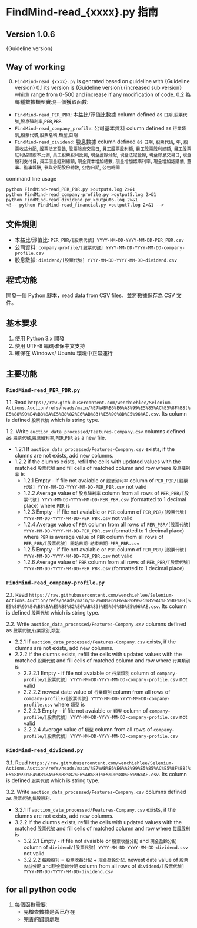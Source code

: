 # FindMind-read_{xxxx}.py 指南

## Version 1.0.6
{Guideline version}

## Way of working
0. `FindMind-read_{xxxx}.py` is genrated based on guideline with {Guideline version}
0.1 its version is {Guideline version}.{increased sub version} which range from 0-500 and increase if any modification of code.
0.2 為每種數據類型實現一個獲取函數:
- `FindMind-read_PER_PBR`: 本益比/淨值比數據
      column defined as `日期`,`股票代號`,`股息殖利率`,`PER`,`PBR`
- `FindMind-read_company_profile`: 公司基本資料
      column defined as `行業類別`,`股票代號`,`股票名稱`,`類型`,`日期`
- `FindMind-read_dividend`: 股息數據
      column defined as `日期`, `股票代碼`, `年`, `股票收益分配`, `股票法定盈餘`, `股票除息交易日`, `員工股票股利額`, `員工股票股利總額`, `員工股票紅利佔總股本比例`, `員工股票股利比例`, `現金盈餘分配`, `現金法定盈餘`, `現金除息交易日`, `現金股利支付日`, `員工現金紅利總額`, `現金資本增加總數`, `現金增加認購利率`, `現金增加認購價`, `董事、監事報酬`, `參與分配股份總數`, `公告日期`, `公告時間`

<!-- - `FindMind-read_financial`: 財務報表數據 -->

command line usage
```
python FindMind-read_PER_PBR.py >output4.log 2>&1
python FindMind-read_company-profile.py >output5.log 2>&1
python FindMind-read_dividend.py >output6.log 2>&1
<!-- python FindMind-read_financial.py >output7.log 2>&1 -->

```

## 文件規則
<!-- - 股價數據: `[股票代號] 開始日期-結束日期.csv` -->
- 本益比/淨值比: `PER_PBR/[股票代號] YYYY-MM-DD-YYYY-MM-DD-PER_PBR.csv`
- 公司資料: `company-profile/[股票代號] YYYY-MM-DD-YYYY-MM-DD-company-profile.csv`
- 股息數據: `dividend/[股票代號] YYYY-MM-DD-YYYY-MM-DD-dividend.csv`
<!-- - 財務數據: `financial/[股票代號] YYYY-MM-DD-YYYY-MM-DD-financial.csv` -->

## 程式功能
開發一個 Python 腳本，read data from CSV files，並將數據保存為 CSV 文件。

## 基本要求
1. 使用 Python 3.x 開發
2. 使用 UTF-8 編碼確保中文支持
3. 確保在 Windows/ Ubuntu 環境中正常運行

## 主要功能 

### `FindMind-read_PER_PBR.py`

1.1. Read `https://raw.githubusercontent.com/wenchiehlee/Selenium-Actions.Auction/refs/heads/main/%E7%AB%B6%E6%A8%99%E5%85%AC%E5%8F%B8(%E5%88%9D%E4%B8%8A%E5%B8%82%E6%AB%83)%E5%90%8D%E5%96%AE.csv`. Its column is defined `股票代號` which is string type.

1.2. Write `auction_data_processed/Features-Company.csv` columns defined as `股票代號`,`股息殖利率`,`PER`,`PBR` as a new file.
   
   * 1.2.1 If `auction_data_processed/Features-Company.csv` exists, if the clumns are not exists, add new columns.
   * 1.2.2 if the clumns exists, refill the cells with updated values with the matched `股票代號` and fill cells of matched column and row
   where `股息殖利率` is 
      * 1.2.1 Empty - if file not avaiable or `股息殖利率` column of `PER_PBR/[股票代號] YYYY-MM-DD-YYYY-MM-DD-PER_PBR.csv` not valid
      * 1.2.2 Average value of `股息殖利率` column from all rows of `PER_PBR/[股票代號] YYYY-MM-DD-YYYY-MM-DD-PER_PBR.csv` (formatted to 1 decimal place)
   where `PER` is 
      * 1.2.3 Empty - if file not avaiable or `PER` column of `PER_PBR/[股票代號] YYYY-MM-DD-YYYY-MM-DD-PER_PBR.csv` not valid
      * 1.2.4 Average value of `PER` column from all rows of `PER_PBR/[股票代號] YYYY-MM-DD-YYYY-MM-DD-PER_PBR.csv` (formatted to 1 decimal place)
   where `PBR` is average value of `PBR` column from all rows of `PER_PBR/[股票代號] 開始日期-結束日期-PER_PBR.csv`
      * 1.2.5 Empty - if file not avaiable or `PBR` column of `PER_PBR/[股票代號] YYYY-MM-DD-YYYY-MM-DD-PER_PBR.csv` not valid
      * 1.2.6 Average value of `PBR` column from all rows of `PER_PBR/[股票代號] YYYY-MM-DD-YYYY-MM-DD-PER_PBR.csv` (formatted to 1 decimal place)
### `FindMind-read_company-profile.py`

2.1. Read `https://raw.githubusercontent.com/wenchiehlee/Selenium-Actions.Auction/refs/heads/main/%E7%AB%B6%E6%A8%99%E5%85%AC%E5%8F%B8(%E5%88%9D%E4%B8%8A%E5%B8%82%E6%AB%83)%E5%90%8D%E5%96%AE.csv`. Its column is defined `股票代號` which is string type.

2.2. Write `auction_data_processed/Features-Company.csv` columns defined as `股票代號`,`行業類別`,`類型`. 
   
   * 2.2.1 If `auction_data_processed/Features-Company.csv` exists, if the clumns are not exists, add new columns.
   * 2.2.2 if the clumns exists, refill the cells with updated values with the matched `股票代號` and fill cells of matched column and row
   where `行業類別` is 
      * 2.2.2.1 Empty - if file not avaiable or `行業類別` column of `company-profile/[股票代號] YYYY-MM-DD-YYYY-MM-DD-company-profile.csv` not valid
      * 2.2.2.2 newest date value of `行業類別` column from all rows of `company-profile/[股票代號] YYYY-MM-DD-YYYY-MM-DD-company-profile.csv`
   where `類型` is 
      * 2.2.2.3 Empty - if file not avaiable or `類型` column of `company-profile/[股票代號] YYYY-MM-DD-YYYY-MM-DD-company-profile.csv` not valid
      * 2.2.2.4 Average value of `類型` column from all rows of `company-profile/[股票代號] YYYY-MM-DD-YYYY-MM-DD-company-profile.csv`

### `FindMind-read_dividend.py`

3.1. Read `https://raw.githubusercontent.com/wenchiehlee/Selenium-Actions.Auction/refs/heads/main/%E7%AB%B6%E6%A8%99%E5%85%AC%E5%8F%B8(%E5%88%9D%E4%B8%8A%E5%B8%82%E6%AB%83)%E5%90%8D%E5%96%AE.csv`. Its column is defined `股票代號` which is string type.

3.2. Write `auction_data_processed/Features-Company.csv` columns defined as `股票代號`,`每股股利`. 
   
   * 3.2.1 If `auction_data_processed/Features-Company.csv` exists, if the clumns are not exists, add new columns.
   * 3.2.2 if the clumns exists, refill the cells with updated values with the matched `股票代號` and fill cells of matched column and row
   where `每股股利` is 
      * 3.2.2.1 Empty - if file not avaiable or `股票收益分配` and `現金盈餘分配` column of `dividend/[股票代號] YYYY-MM-DD-YYYY-MM-DD-dividend.csv` not valid
      * 3.2.2.2 `每股股利` = `股票收益分配` + `現金盈餘分配`. newest date value of `股票收益分配` and`現金盈餘分配` column from all rows of `dividend/[股票代號] YYYY-MM-DD-YYYY-MM-DD-dividend.csv`

## for all python code
1. 每個函數需要:
   - 先檢查數據是否已存在
   - 完善的錯誤處理
